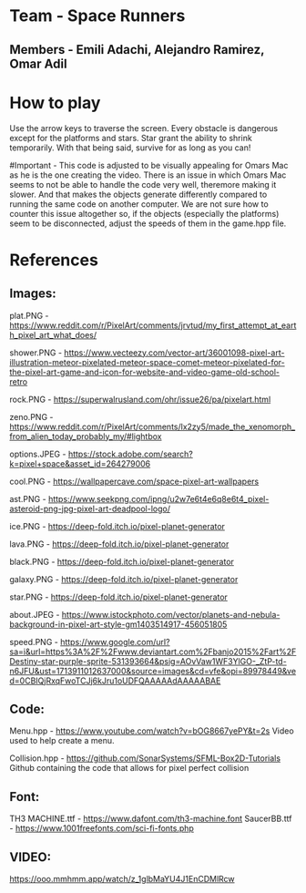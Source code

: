 # Team - Space Runners

## Members - Emili Adachi, Alejandro Ramirez, Omar Adil

# How to play
Use the arrow keys to traverse the screen. Every obstacle is dangerous except for the platforms and stars. Star grant the ability to shrink temporarily. With that being said, survive for as long as you can!

#Important - This code is adjusted to be visually appealing for Omars Mac as he is the one creating the video. There is an issue in which Omars Mac seems to not be able to handle the code very well, theremore making it slower. And that makes the objects generate differently compared to running the same code on another computer. We are not sure how to counter this issue altogether so, if the objects (especially the platforms) seem to be disconnected, adjust the speeds of them in the game.hpp file.

# References

## Images:
plat.PNG - https://www.reddit.com/r/PixelArt/comments/jrvtud/my_first_attempt_at_earth_pixel_art_what_does/

shower.PNG - https://www.vecteezy.com/vector-art/36001098-pixel-art-illustration-meteor-pixelated-meteor-space-comet-meteor-pixelated-for-the-pixel-art-game-and-icon-for-website-and-video-game-old-school-retro

rock.PNG - https://superwalrusland.com/ohr/issue26/pa/pixelart.html

zeno.PNG - https://www.reddit.com/r/PixelArt/comments/lx2zy5/made_the_xenomorph_from_alien_today_probably_my/#lightbox

options.JPEG - https://stock.adobe.com/search?k=pixel+space&asset_id=264279006

cool.PNG - https://wallpapercave.com/space-pixel-art-wallpapers

ast.PNG - https://www.seekpng.com/ipng/u2w7e6t4e6q8e6t4_pixel-asteroid-png-jpg-pixel-art-deadpool-logo/

ice.PNG - https://deep-fold.itch.io/pixel-planet-generator

lava.PNG - https://deep-fold.itch.io/pixel-planet-generator

black.PNG - https://deep-fold.itch.io/pixel-planet-generator

galaxy.PNG - https://deep-fold.itch.io/pixel-planet-generator

star.PNG - https://deep-fold.itch.io/pixel-planet-generator

about.JPEG - https://www.istockphoto.com/vector/planets-and-nebula-background-in-pixel-art-style-gm1403514917-456051805

speed.PNG - https://www.google.com/url?sa=i&url=https%3A%2F%2Fwww.deviantart.com%2Fbanjo2015%2Fart%2FDestiny-star-purple-sprite-531393664&psig=AOvVaw1WF3YlGO-_ZtP-td-n6JFU&ust=1713911012637000&source=images&cd=vfe&opi=89978449&ved=0CBIQjRxqFwoTCJj6kJru1oUDFQAAAAAdAAAAABAE

## Code:
Menu.hpp - https://www.youtube.com/watch?v=bOG8667yePY&t=2s
Video used to help create a menu.

Collision.hpp - https://github.com/SonarSystems/SFML-Box2D-Tutorials
Github containing the code that allows for pixel perfect collision

## Font:
TH3 MACHINE.ttf - https://www.dafont.com/th3-machine.font
SaucerBB.ttf - https://www.1001freefonts.com/sci-fi-fonts.php

## VIDEO:
https://ooo.mmhmm.app/watch/z_1glbMaYU4J1EnCDMlRcw
